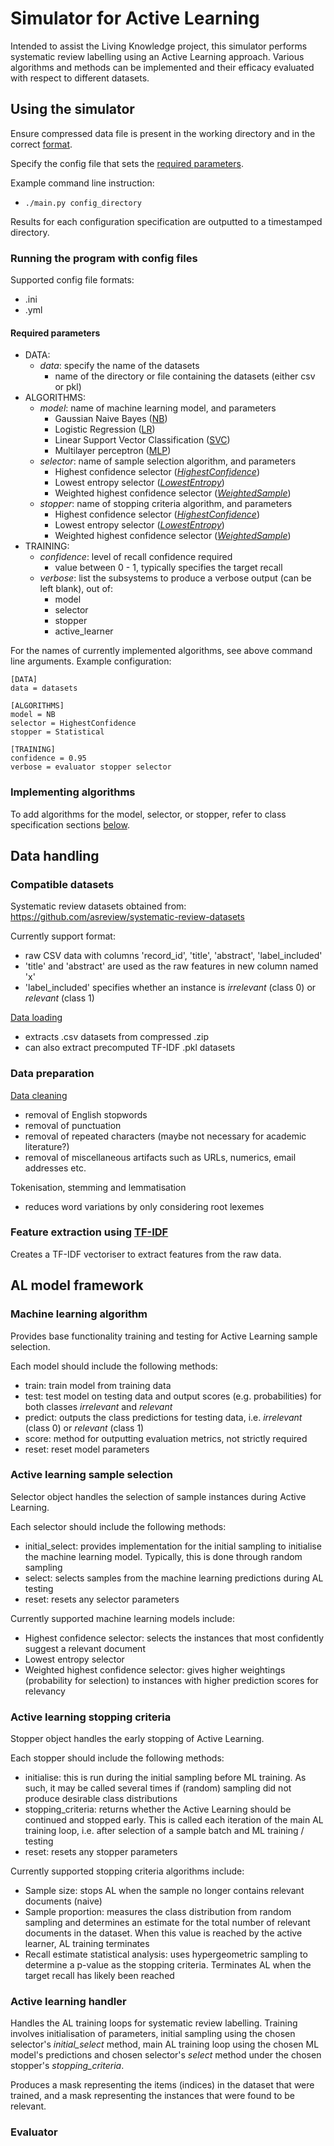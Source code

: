 # Simulator for Active Learning
Intended to assist the Living Knowledge project, this simulator performs systematic review labelling using an Active Learning approach. Various algorithms and methods can be implemented and their efficacy evaluated with respect to different datasets.



## Using the simulator
Ensure compressed data file is present in the working directory and in the correct [format](#compatible-datasets).

Specify the config file that sets the [required parameters](#required-parameters).

Example command line instruction:
- <code>./main.py config_directory </code>

Results for each configuration specification are outputted to a timestamped directory.



### Running the program with config files
Supported config file formats: 
- .ini 
- .yml

#### Required parameters
- DATA:
  - *data*: specify the name of the datasets
    - name of the directory or file containing the datasets (either csv or pkl)
- ALGORITHMS: 
  - *model*: name of machine learning model, and parameters
    - Gaussian Naive Bayes ([NB](./model.py))
    - Logistic Regression ([LR](./model.py))
    - Linear Support Vector Classification ([SVC](./model.py))
    - Multilayer perceptron ([MLP](./model.py))
  - *selector*: name of sample selection algorithm, and parameters
    - Highest confidence selector ([*HighestConfidence*](./selector.py))
    - Lowest entropy selector ([*LowestEntropy*](./selector.py))
    - Weighted highest confidence selector ([*WeightedSample*](./selector.py))
  - *stopper*: name of stopping criteria algorithm, and parameters
    - Highest confidence selector ([*HighestConfidence*](./selector.py))
    - Lowest entropy selector ([*LowestEntropy*](./selector.py))
    - Weighted highest confidence selector ([*WeightedSample*](./selector.py))
- TRAINING:
  - *confidence*: level of recall confidence required
     - value between 0 - 1, typically specifies the target recall
  - *verbose*: list the subsystems to produce a verbose output (can be left blank), out of:
    - model
    - selector
    - stopper
    - active_learner

For the names of currently implemented algorithms, see above command line arguments. Example configuration:

`[DATA]`\
`data = datasets`

`[ALGORITHMS]`\
`model = NB`\
`selector = HighestConfidence`\
`stopper = Statistical`

`[TRAINING]`\
`confidence = 0.95`\
`verbose = evaluator stopper selector`


### Implementing algorithms
To add algorithms for the model, selector, or stopper, refer to class specification sections [below](#al-model-framework). 



## Data handling

### Compatible datasets
Systematic review datasets obtained from:
https://github.com/asreview/systematic-review-datasets

Currently support format:
- raw CSV data with columns 'record_id', 'title', 'abstract', 'label_included'
- 'title' and 'abstract' are used as the raw features in new column named 'x'
- 'label_included' specifies whether an instance is *irrelevant* (class 0) or *relevant* (class 1)

[Data loading](./data_extraction.py)
- extracts .csv datasets from compressed .zip
- can also extract precomputed TF-IDF .pkl datasets


### Data preparation
[Data cleaning](./data_extraction.py)
- removal of English stopwords
- removal of punctuation
- removal of repeated characters (maybe not necessary for academic literature?)
- removal of miscellaneous artifacts such as URLs, numerics, email addresses etc.

Tokenisation, stemming and lemmatisation
- reduces word variations by only considering root lexemes

### Feature extraction using [TF-IDF](./tfidf.py)
Creates a TF-IDF vectoriser to extract features from the raw data. 


## AL model framework

### Machine learning algorithm
Provides base functionality training and testing for Active Learning sample selection.

Each model should include the following methods:
- train: train model from training data
- test: test model on testing data and output scores (e.g. probabilities) for both classes *irrelevant* and *relevant*
- predict: outputs the class predictions for testing data, i.e. *irrelevant* (class 0) or *relevant* (class 1)
- score: method for outputting evaluation metrics, not strictly required
- reset: reset model parameters




### Active learning sample selection
Selector object handles the selection of sample instances during Active Learning.

Each selector should include the following methods:
- initial_select: provides implementation for the initial sampling to initialise the machine learning model. Typically, this is done through random sampling
- select: selects samples from the machine learning predictions during AL testing
- reset: resets any selector parameters

Currently supported machine learning models include:
- Highest confidence selector: selects the instances that most confidently suggest a relevant document
- Lowest entropy selector
- Weighted highest confidence selector: gives higher weightings (probability for selection) to instances with higher prediction scores for relevancy


### Active learning stopping criteria
Stopper object handles the early stopping of Active Learning.

Each stopper should include the following methods:
- initialise: this is run during the initial sampling before ML training. As such, it may be called several times if (random) sampling did not produce desirable class distributions
- stopping_criteria: returns whether the Active Learning should be continued and stopped early. This is called each iteration of the main AL training loop, i.e. after selection of a sample batch and ML training / testing
- reset: resets any stopper parameters

Currently supported stopping criteria algorithms include:
- Sample size: stops AL when the sample no longer contains relevant documents (naive)
- Sample proportion: measures the class distribution from random sampling and determines an estimate for the total number of relevant documents in the dataset. When this value is reached by the active learner, AL training terminates
- Recall estimate statistical analysis: uses hypergeometric sampling to determine a p-value as the stopping criteria. Terminates AL when the target recall has likely been reached


### Active learning handler
Handles the AL training loops for systematic review labelling. Training involves initialisation of parameters, initial sampling using the chosen selector's *initial_select* method, main AL training loop using the chosen ML model's predictions and chosen selector's *select* method under the chosen stopper's *stopping_criteria*.

Produces a mask representing the items (indices) in the dataset that were trained, and a mask representing the instances that were found to be relevant.

### Evaluator
